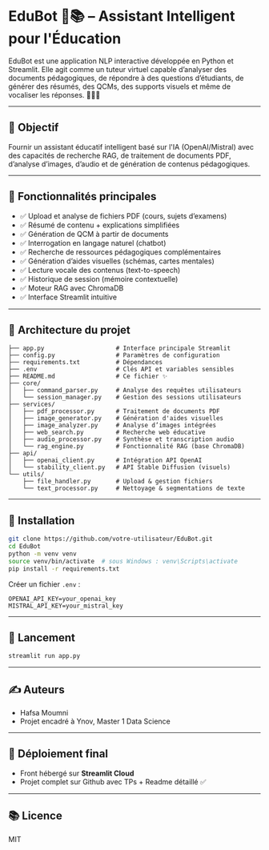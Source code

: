 
# EduBot 🧠📚 – Assistant Intelligent pour l'Éducation

EduBot est une application NLP interactive développée en Python et Streamlit. Elle agit comme un tuteur virtuel capable d’analyser des documents pédagogiques, de répondre à des questions d’étudiants, de générer des résumés, des QCMs, des supports visuels et même de vocaliser les réponses. 🧑‍🏫🤖

---

## 🎯 Objectif
Fournir un assistant éducatif intelligent basé sur l'IA (OpenAI/Mistral) avec des capacités de recherche RAG, de traitement de documents PDF, d’analyse d’images, d’audio et de génération de contenus pédagogiques.

---

## 🚀 Fonctionnalités principales

- ✅ Upload et analyse de fichiers PDF (cours, sujets d’examens)
- ✅ Résumé de contenu + explications simplifiées
- ✅ Génération de QCM à partir de documents
- ✅ Interrogation en langage naturel (chatbot)
- ✅ Recherche de ressources pédagogiques complémentaires
- ✅ Génération d’aides visuelles (schémas, cartes mentales)
- ✅ Lecture vocale des contenus (text-to-speech)
- ✅ Historique de session (mémoire contextuelle)
- ✅ Moteur RAG avec ChromaDB
- ✅ Interface Streamlit intuitive

---

## 🧱 Architecture du projet

```
├── app.py                    # Interface principale Streamlit
├── config.py                 # Paramètres de configuration
├── requirements.txt          # Dépendances
├── .env                      # Clés API et variables sensibles
├── README.md                 # Ce fichier ✨
├── core/
│   ├── command_parser.py     # Analyse des requêtes utilisateurs
│   └── session_manager.py    # Gestion des sessions utilisateurs
├── services/
│   ├── pdf_processor.py      # Traitement de documents PDF
│   ├── image_generator.py    # Génération d'aides visuelles
│   ├── image_analyzer.py     # Analyse d’images intégrées
│   ├── web_search.py         # Recherche web éducative
│   ├── audio_processor.py    # Synthèse et transcription audio
│   └── rag_engine.py         # Fonctionnalité RAG (base ChromaDB)
├── api/
│   ├── openai_client.py      # Intégration API OpenAI
│   └── stability_client.py   # API Stable Diffusion (visuels)
└── utils/
    ├── file_handler.py       # Upload & gestion fichiers
    └── text_processor.py     # Nettoyage & segmentations de texte
```

---

## 🔧 Installation

```bash
git clone https://github.com/votre-utilisateur/EduBot.git
cd EduBot
python -m venv venv
source venv/bin/activate  # sous Windows : venv\Scripts\activate
pip install -r requirements.txt
```

Créer un fichier `.env` :
```
OPENAI_API_KEY=your_openai_key
MISTRAL_API_KEY=your_mistral_key
```

---

## 📌 Lancement

```bash
streamlit run app.py
```

---

## ✍️ Auteurs

- Hafsa Moumni
- Projet encadré à Ynov, Master 1 Data Science

---

## 📎 Déploiement final

- Front hébergé sur **Streamlit Cloud**
- Projet complet sur Github avec TPs + Readme détaillé ✅

---

## 📚 Licence

MIT
